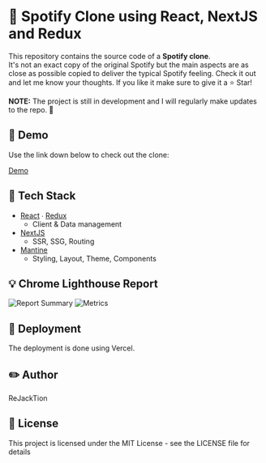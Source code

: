 # 🔖 Spotify Clone using React, NextJS and Redux

This repository contains the source code of a **Spotify clone**. <br>
It's not an exact copy of the original Spotify but the main aspects are as close as possible copied to deliver the typical Spotify feeling.
Check it out and let me know your thoughts. If you like it make sure to give it a ⭐ Star!

**NOTE:** The project is still in development and I will regularly make updates to the repo. 🚧

## 🔭 Demo

Use the link down below to check out the clone:

[Demo](https://react-spotify-tau.vercel.app)

## 📖 Tech Stack

- [React](https://github.com/facebook/react) ∙ [Redux](https://github.com/reduxjs/redux)
  - Client & Data management
- [NextJS](https://github.com/vercel/next.js)
  - SSR, SSG, Routing
- [Mantine](https://github.com/mantinedev/mantine)
  - Styling, Layout, Theme, Components

## 💡 Chrome Lighthouse Report

![Report Summary](https://user-images.githubusercontent.com/108492240/183624931-e7ac2ca1-b2bb-4727-b002-e57f8285f673.png)
![Metrics](https://user-images.githubusercontent.com/108492240/183624967-53e9928e-2401-4141-b681-9ddf9cf2fe16.png)

## 🚀 Deployment

The deployment is done using Vercel.

## ✏️ Author

ReJackTion

## 🔑 License

This project is licensed under the MIT License - see the LICENSE file for details
